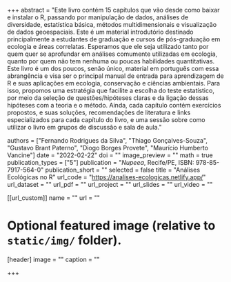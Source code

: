 +++
abstract = "Este livro contém 15 capítulos que vão desde como baixar e instalar o R, passando por manipulação de dados, análises de diversidade, estatística básica, métodos multidimensionais e visualização de dados geoespaciais. Este é um material introdutório destinado principalmente a estudantes de graduação e cursos de pós-graduação em ecologia e áreas correlatas. Esperamos que ele seja utilizado tanto por quem quer se aprofundar em análises comumente utilizadas em ecologia, quanto por quem não tem nenhuma ou poucas habilidades quantitativas. Este livro é um dos poucos, senão único, material em português com essa abrangência e visa ser o principal manual de entrada para aprendizagem de R e suas aplicações em ecologia, conservação e ciências ambientais. Para isso, propomos uma estratégia que facilite a escolha do teste estatístico, por meio da seleção de questões/hipóteses claras e da ligação dessas hipóteses com a teoria e o método. Ainda, cada capítulo contém exercícios propostos, e suas soluções, recomendações de literatura e links especializados para cada capítulo do livro, e uma sessão sobre como utilizar o livro em grupos de discussão e sala de aula."

authors = ["Fernando Rodrigues da Silva", "Thiago Gonçalves-Souza", "Gustavo Brant Paterno", "Diogo Borges Provete", "Maurício Humberto Vancine"]
date = "2022-02-22"
doi = ""
image_preview = ""
math = true
publication_types = ["5"]
publication = "*Nupeea*, Recife/PE, ISBN: 978-85-7917-564-0"
publication_short = ""
selected = false
title = "Análises Ecológicas no R"
url_code = "https://analises-ecologicas.netlify.app/"
url_dataset = ""
url_pdf = ""
url_project = ""
url_slides = ""
url_video = ""

[[url_custom]]
name = ""
url = ""

# Optional featured image (relative to `static/img/` folder).
[header]
image = ""
caption = ""

+++